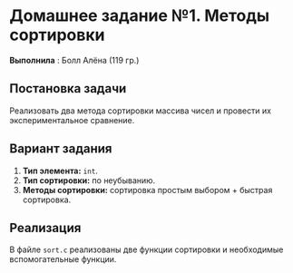 # Домашнее задание №1. Методы сортировки

**Выполнила** : Болл Алёна (119 гр.)

## Постановка задачи
Реализовать два метода сортировки  массива  чисел  и  провести  их  экспериментальное  сравнение.

## Вариант задания
1. **Тип элемента:** `int`.
2. **Тип сортировки:** по неубыванию.
3. **Методы сортировки:** сортировка простым выбором + быстрая сортировка. 

## Реализация
В файле `sort.c` реализованы две функции сортировки и необходимые вспомогательные функции.
